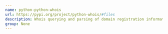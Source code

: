 ```yaml
---
name: python-python-whois
url: https://pypi.org/project/python-whois/#files
description: Whois querying and parsing of domain registration information.
group: None
---
```

